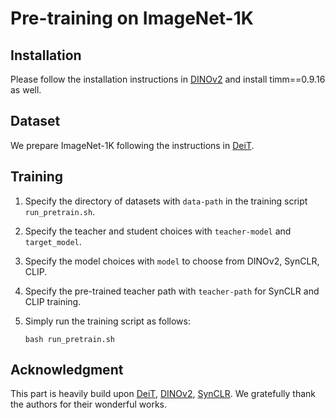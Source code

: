 # Pre-training on ImageNet-1K


## Installation
Please follow the installation instructions in [DINOv2](https://github.com/facebookresearch/dinov2/tree/main?tab=readme-ov-file#installation) and install timm==0.9.16 as well.

## Dataset
We prepare ImageNet-1K following the instructions in [DeiT](https://github.com/facebookresearch/deit/blob/main/README_deit.md#data-preparation).

## Training
1. Specify the directory of datasets with `data-path` in the training script `run_pretrain.sh`.
2. Specify the teacher and student choices with `teacher-model` and `target_model`.
3. Specify the model choices with `model` to choose from DINOv2, SynCLR, CLIP.
4. Specify the pre-trained teacher path with `teacher-path` for SynCLR and CLIP training.
5. Simply run the training script as follows:

   ```
   bash run_pretrain.sh
   ```


## Acknowledgment

This part is heavily build upon [DeiT](https://github.com/facebookresearch/deit?tab=readme-ov-file), [DINOv2](https://github.com/facebookresearch/dinov2), [SynCLR](https://github.com/google-research/syn-rep-learn/tree/main/SynCLR). We gratefully thank the authors for their wonderful works.